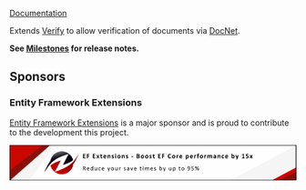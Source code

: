 [Documentation](https://github.com/VerifyTests/Verify.DocNet)

Extends [Verify](https://github.com/VerifyTests/Verify) to allow verification of documents via [DocNet](https://github.com/GowenGit/docnet).<!-- singleLineInclude: intro. path: /docs/intro.include.md -->

**See [Milestones](https://github.com/VerifyTests/Verify.DocNet/milestones?state=closed) for release notes.**


## Sponsors


### Entity Framework Extensions<!-- include: zzz. path: /docs/zzz.include.md -->

[Entity Framework Extensions](https://entityframework-extensions.net/?utm_source=simoncropp&utm_medium=Verify.DocNet) is a major sponsor and is proud to contribute to the development this project.

[![Entity Framework Extensions](https://raw.githubusercontent.com/VerifyTests/Verify.DocNet/refs/heads/main/docs/zzz.png)](https://entityframework-extensions.net/?utm_source=simoncropp&utm_medium=Verify.DocNet)<!-- endInclude -->
